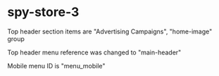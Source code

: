 # spy-store-3

Top header section items are "Advertising Campaigns", "home-image" group

Top header menu reference was changed to "main-header"

Mobile menu ID is "menu_mobile"
